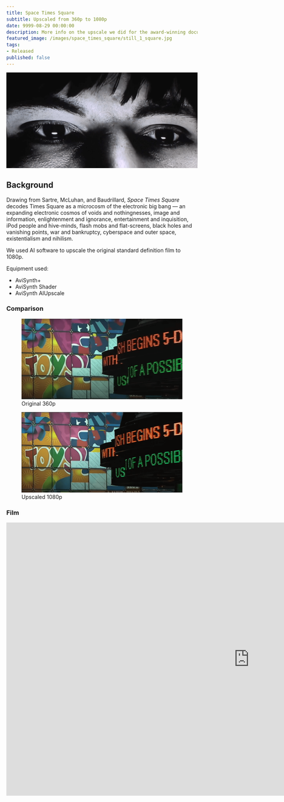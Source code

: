 ```yaml
---
title: Space Times Square
subtitle: Upscaled from 360p to 1080p
date: 9999-08-29 00:00:00
description: More info on the upscale we did for the award-winning documentary Space Times Square.
featured_image: /images/space_times_square/still_1_square.jpg
tags:
- Released
published: false
---
```


![](/images/space_times_square/still_2.png)

## Background

Drawing from Sartre, McLuhan, and Baudrillard, _Space Times Square_ decodes Times Square as a microcosm of the electronic big bang — an expanding electronic cosmos of voids and nothingnesses, image and information, enlightenment and ignorance, entertainment and inquisition, iPod people and hive-minds, flash mobs and flat-screens, black holes and vanishing points, war and bankruptcy, cyberspace and outer space, existentialism and nihilism.

We used AI software to upscale the original standard definition film to 1080p.

Equipment used:

* AviSynth+
* AviSynth Shader
* AviSynth AIUpscale

### Comparison

<div class="gallery" data-columns="1">
	<figure>
		<img src="/images/space_times_square/360p.png">
		<figcaption>Original 360p</figcaption>
	</figure>
	<figure>
		<img src="/images/space_times_square/1080p.png">
		<figcaption>Upscaled 1080p</figcaption>
	</figure>
</div>

### Film

<iframe src="https://player.vimeo.com/video/33872812?h=b98a899df8" width="1280" height="720" frameborder="0" allow="autoplay; fullscreen; picture-in-picture" allowfullscreen></iframe>